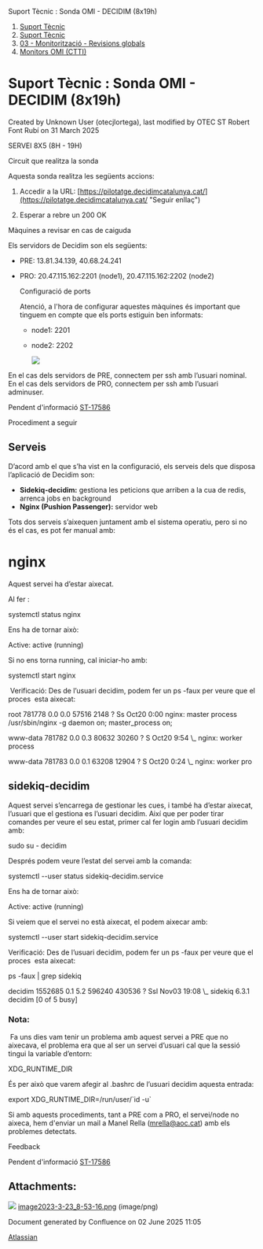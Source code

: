 Suport Tècnic : Sonda OMI - DECIDIM (8x19h)  

1.  [Suport Tècnic](index.html)
2.  [Suport Tècnic](13893782.html)
3.  [03 - Monitorització - Revisions globals](26313327.html)
4.  [Monitors OMI (CTTI)](26313608.html)

Suport Tècnic : Sonda OMI - DECIDIM (8x19h)
===========================================

Created by Unknown User (otecjlortega), last modified by OTEC ST Robert Font Rubí on 31 March 2025

SERVEI 8X5 (8H - 19H)

  

Circuit que realitza la sonda

Aquesta sonda realitza les següents accions:

1.  Accedir a la URL: [https://pilotatge.decidimcatalunya.cat/](https://pilotatge.decidimcatalunya.cat/ "Seguir enllaç")  
      
      
    
2.  Esperar a rebre un 200 OK

  

Màquines a revisar en cas de caiguda

Els servidors de Decidim son els següents:

*   PRE: 13.81.34.139, 40.68.24.241
*   PRO: 20.47.115.162:2201 (node1), 20.47.115.162:2202 (node2)  
      
      
    
    Configuració de ports
    
    Atenció, a l'hora de configurar aquestes màquines és important que tinguem en compte que els ports estiguin ben informats:
    
    *   node1: 2201
    
    *   node2: 2202  
          
        ![](attachments/77824548/81855963.png)
    
      
    

En el cas dels servidors de PRE, connectem per ssh amb l’usuari nominal. En el cas dels servidors de PRO, connectem per ssh amb l’usuari adminuser.

Pendent d'informació [ST-17586](https://contacte.aoc.cat/browse/ST-17586)

Procediment a seguir

Serveis
-------

D’acord amb el que s’ha vist en la configuració, els serveis dels que disposa l’aplicació de Decidim son:

*   **Sidekiq-decidim:** gestiona les peticions que arriben a la cua de redis, arrenca jobs en background
*   **Nginx (Pushion Passenger):** servidor web

Tots dos serveis s’aixequen juntament amb el sistema operatiu, pero si no és el cas, es pot fer manual amb:

nginx
=====

Aquest servei ha d’estar aixecat. 

Al fer :

systemctl status nginx

  

Ens ha de tornar això:

Active: active (running)

Si no ens torna running, cal iniciar-ho amb:

systemctl start nginx

 Verificació: Des de l’usuari decidim, podem fer un ps -faux per veure que el proces  esta aixecat:

root      781778  0.0  0.0  57516  2148 ?        Ss   Oct20   0:00 nginx: master process /usr/sbin/nginx -g daemon on; master\_process on;

www-data  781782  0.0  0.3  80632 30260 ?        S    Oct20   9:54  \\\_ nginx: worker process

www-data  781783  0.0  0.1  63208 12904 ?        S    Oct20   0:24  \\\_ nginx: worker pro

  

sidekiq-decidim
---------------

Aquest servei s’encarrega de gestionar les cues, i també ha d’estar aixecat,  l’usuari que el gestiona es l’usuari decidim. Així que per poder tirar comandes per veure el seu estat, primer cal fer login amb l’usuari decidim amb:

sudo su - decidim

  

Després podem veure l’estat del servei amb la comanda:

systemctl --user status sidekiq-decidim.service

Ens ha de tornar això:

Active: active (running)

Si veiem que el servei no està aixecat, el podem aixecar amb:

systemctl --user start sidekiq-decidim.service

Verificació: Des de l’usuari decidim, podem fer un ps -faux per veure que el proces  esta aixecat:

 ps -faux  | grep sidekiq

 decidim  1552685  0.1  5.2 596240 430536 ?       Ssl  Nov03  19:08  \\\_ sidekiq 6.3.1 decidim \[0 of 5 busy\]

  

### Nota:

 Fa uns dies vam tenir un problema amb aquest servei a PRE que no aixecava, el problema era que al ser un servei d’usuari cal que la sessió tingui la variable d’entorn:

XDG\_RUNTIME\_DIR

És per això que varem afegir al .bashrc de l’usuari decidim aquesta entrada:

export XDG\_RUNTIME\_DIR=/run/user/\`id -u\`

Si amb aquests procediments, tant a PRE com a PRO, el servei/node no aixeca, hem d'enviar un mail a Manel Rella ([mrella@aoc.cat](mailto:mrella@aoc.cat)) amb els problemes detectats.

Feedback

Pendent d'informació [ST-17586](https://contacte.aoc.cat/browse/ST-17586)

Attachments:
------------

![](images/icons/bullet_blue.gif) [image2023-3-23\_8-53-16.png](attachments/77824548/81855963.png) (image/png)  

Document generated by Confluence on 02 June 2025 11:05

[Atlassian](http://www.atlassian.com/)